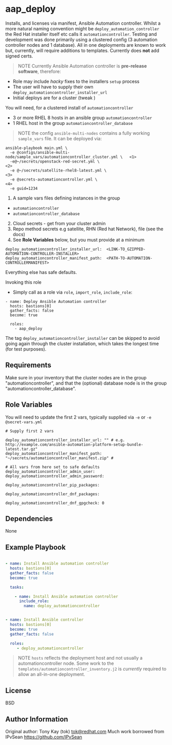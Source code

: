 aap\_deploy
==========

Installs, and licenses via manifest, Ansible Automation controller.
Whilst a more natural naming convention might be `deploy_automation_controller` the Red Hat installer itself etc calls it `automationcontroller`.
Testing and development was done primarily using a clustered config (3 automation controller nodes and 1 database).
All in one deployments are known to work but, currently, will require additions to templates.
Currently does **not** add signed certs.


> NOTE
Currently Ansible Automation controller is **pre-release software**, therefore:
- Role may include _hacky_ fixes to the installers `setup` process
- The user will have to supply their own `deploy_automationcontroller_installer_url`
- Initial deploys are for a cluster (tweak )

You will need, for a clustered install of `automationcontroller`
- 3 or more RHEL 8 hosts in an ansible group `automationcontroller`
- 1 RHEL host in the group `automationcontroller_database`

> NOTE the config `ansible-multi-nodes` contains a fully working `sample_vars` file.
It can be deployed via:

```
ansible-playbook main.yml \
  -e @configs/ansible-multi-node/sample_vars/automationcontroller_cluster.yml \   <1>
  -e@~/secrets/openstack-red-secret.yml \                                        <2>
  -e @~/secrets/satellite-rhel8-latest.yml \                                     <3>
  -e @secrets-automationcontroller.yml \                                         <4>
  -e guid=1234
```

1. A sample vars files defining instances in the group
* `automationcontroller`
* `automationcontroller_database`
2. Cloud secrets - get from your cluster admin
3. Repo method secrets e.g satellite, RHN (Red hat Network), file (see the docs)
4. See **Role Variables** below, but you must provide at a minimum

```
deploy_automationcontroller_installer_url:  <LINK-TO_GZIPPED-AUTOMATION-CONTROLLER-INSTALLER>
deploy_automationcontroller_manifest_path:  <PATH-TO-AUTOMATION-CONTROLLERMANIFEST>
```
Everything else has safe defaults.

Invoking this role

* Simply call as a role via `role`, `import_role`, `include_role`:

```
- name: Deploy Ansible Automation controller
  hosts: bastions[0]
  gather_facts: false
  become: true

  roles:
    - aap_deploy
```

The tag `deploy_automationcontroller_installer` can be skipped to avoid going again through the cluster installation, which takes the longest time (for test purposes).

Requirements
------------

Make sure in your inventory that the cluster nodes are in the group "automationcontroller", and that the (optional) database node is in the group "automationcontroller_database".

Role Variables
--------------

You will need to update the first 2 vars, typically supplied via `-e` or `-e @secret-vars.yml`

```
# Supply first 2 vars

deploy_automationcontroller_installer_url: "" # e.g. http://example.com/ansible-automation-platform-setup-bundle-latest.tar.gz"
deploy_automationcontroller_manifest_path: "~/secrets/automationcontroller_manifest.zip" #

# All vars from here set to safe defaults
deploy_automationcontroller_admin_user:
deploy_automationcontroller_admin_password:

deploy_automationcontroller_pip_packages:

deploy_automationcontroller_dnf_packages:

deploy_automationcontroller_dnf_gpgcheck: 0

```

Dependencies
------------

None

Example Playbook
----------------

```yaml

- name: Install Ansible automation controller
  hosts: bastions[0]
  gather_facts: false
  become: true

  tasks:

    - name: Install Ansible automation controller
      include_role:
        name: deploy_automationcontroller


- name: Install Ansible controller
  hosts: bastions[0]
  become: true
  gather_facts: false

  roles:
     - deploy_automationcontroller
```

> NOTE `hosts` reflects the deployment host and not usually a automationcontroller node.
Some work to the `templates/automationcontroller_inventory.j2` is *currently* required to allow an all-in-one deployment.

License
-------

BSD

Author Information
------------------

Original author: Tony Kay (tok) tok@redhat.com
Much work borrowed from IPvSean https://github.com/IPvSean
